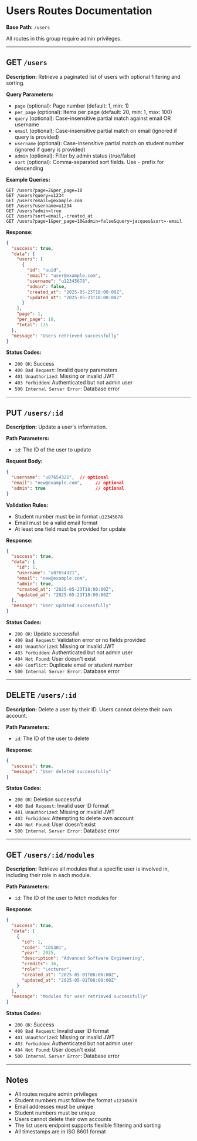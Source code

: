 # Users Routes Documentation

**Base Path:** `/users`

All routes in this group require admin privileges.

---

## GET `/users`

**Description:**
Retrieve a paginated list of users with optional filtering and sorting.

**Query Parameters:**
- `page` (optional): Page number (default: 1, min: 1)
- `per_page` (optional): Items per page (default: 20, min: 1, max: 100)
- `query` (optional): Case-insensitive partial match against email OR username
- `email` (optional): Case-insensitive partial match on email (ignored if query is provided)
- `username` (optional): Case-insensitive partial match on student number (ignored if query is provided)
- `admin` (optional): Filter by admin status (true/false)
- `sort` (optional): Comma-separated sort fields. Use `-` prefix for descending

**Example Queries:**
```http
GET /users?page=2&per_page=10
GET /users?query=u1234
GET /users?email=@example.com
GET /users?username=u1234
GET /users?admin=true
GET /users?sort=email,-created_at
GET /users?page=1&per_page=10&admin=false&query=jacques&sort=-email
```

**Response:**
```json
{
  "success": true,
  "data": {
    "users": [
      {
        "id": "uuid",
        "email": "user@example.com",
        "username": "u12345678",
        "admin": false,
        "created_at": "2025-05-23T18:00:00Z",
        "updated_at": "2025-05-23T18:00:00Z"
      }
    ],
    "page": 1,
    "per_page": 10,
    "total": 135
  },
  "message": "Users retrieved successfully"
}
```

**Status Codes:**
- `200 OK`: Success
- `400 Bad Request`: Invalid query parameters
- `401 Unauthorized`: Missing or invalid JWT
- `403 Forbidden`: Authenticated but not admin user
- `500 Internal Server Error`: Database error

---

## PUT `/users/:id`

**Description:**
Update a user's information.

**Path Parameters:**
- `id`: The ID of the user to update

**Request Body:**
```json
{
  "username": "u87654321",  // optional
  "email": "new@example.com",     // optional
  "admin": true                   // optional
}
```

**Validation Rules:**
- Student number must be in format `u12345678`
- Email must be a valid email format
- At least one field must be provided for update

**Response:**
```json
{
  "success": true,
  "data": {
    "id": 1,
    "username": "u87654321",
    "email": "new@example.com",
    "admin": true,
    "created_at": "2025-05-23T18:00:00Z",
    "updated_at": "2025-05-23T18:00:00Z"
  },
  "message": "User updated successfully"
}
```

**Status Codes:**
- `200 OK`: Update successful
- `400 Bad Request`: Validation error or no fields provided
- `401 Unauthorized`: Missing or invalid JWT
- `403 Forbidden`: Authenticated but not admin user
- `404 Not Found`: User doesn't exist
- `409 Conflict`: Duplicate email or student number
- `500 Internal Server Error`: Database error

---

## DELETE `/users/:id`

**Description:**
Delete a user by their ID. Users cannot delete their own account.

**Path Parameters:**
- `id`: The ID of the user to delete

**Response:**
```json
{
  "success": true,
  "message": "User deleted successfully"
}
```

**Status Codes:**
- `200 OK`: Deletion successful
- `400 Bad Request`: Invalid user ID format
- `401 Unauthorized`: Missing or invalid JWT
- `403 Forbidden`: Attempting to delete own account
- `404 Not Found`: User doesn't exist
- `500 Internal Server Error`: Database error

---

## GET `/users/:id/modules`

**Description:**
Retrieve all modules that a specific user is involved in, including their role in each module.

**Path Parameters:**
- `id`: The ID of the user to fetch modules for

**Response:**
```json
{
  "success": true,
  "data": [
    {
      "id": 1,
      "code": "COS301",
      "year": 2025,
      "description": "Advanced Software Engineering",
      "credits": 16,
      "role": "Lecturer",
      "created_at": "2025-05-01T08:00:00Z",
      "updated_at": "2025-05-01T08:00:00Z"
    }
  ],
  "message": "Modules for user retrieved successfully"
}
```

**Status Codes:**
- `200 OK`: Success
- `400 Bad Request`: Invalid user ID format
- `401 Unauthorized`: Missing or invalid JWT
- `403 Forbidden`: Authenticated but not admin user
- `404 Not Found`: User doesn't exist
- `500 Internal Server Error`: Database error

---

## Notes

- All routes require admin privileges
- Student numbers must follow the format `u12345678`
- Email addresses must be unique
- Student numbers must be unique
- Users cannot delete their own accounts
- The list users endpoint supports flexible filtering and sorting
- All timestamps are in ISO 8601 format
